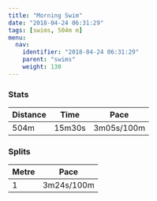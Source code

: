 ```yaml
---
title: "Morning Swim"
date: "2018-04-24 06:31:29"
tags: [swims, 504m m]
menu:
  nav:
    identifier: "2018-04-24 06:31:29"
    parent: "swims"
    weight: 130
---
```


### Stats

| Distance | Time | Pace |
|----------|------|------|
|504m|15m30s|3m05s/100m|

### Splits

| Metre | Pace |
|------|------|
|1|3m24s/100m|
